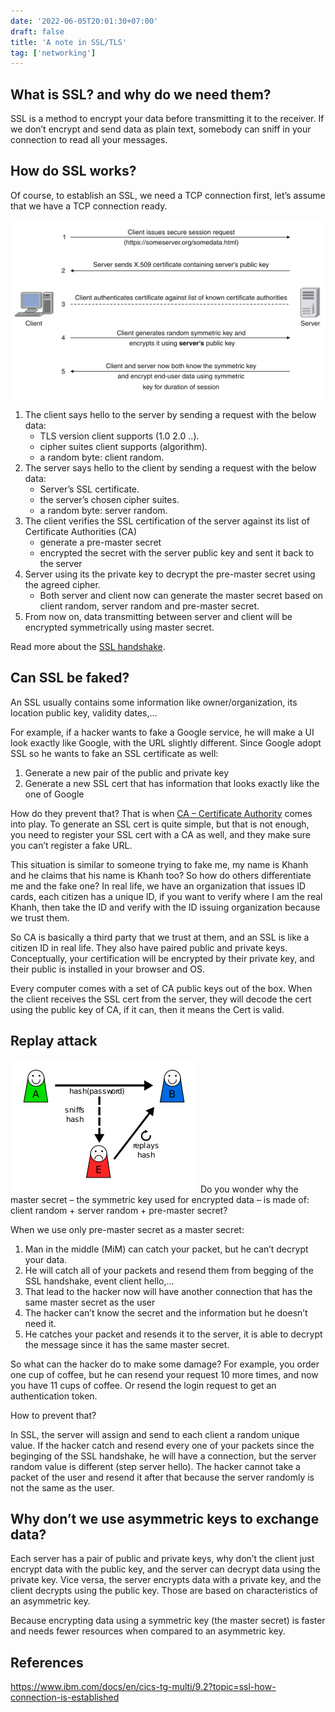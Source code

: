 ```yaml
---
date: '2022-06-05T20:01:30+07:00'
draft: false
title: 'A note in SSL/TLS'
tag: ['networking']
---
```

## What is SSL? and why do we need them?
SSL is a method to encrypt your data before transmitting it to the receiver. If we don’t encrypt and send data as plain text, somebody can sniff in your connection to read all your messages.

## How do SSL works?
Of course, to establish an SSL, we need a TCP connection first, let’s assume that we have a TCP connection ready.

![](ssl-connection.png 'How an SSL connection is established')

1. The client says hello to the server by sending a request with the below data:
    - TLS version client supports (1.0 2.0 ..).
    - cipher suites client supports (algorithm).
    - a random byte: client random.
2. The server says hello to the client by sending a request with the below data:
    - Server’s SSL certificate.
    - the server’s chosen cipher suites.
    - a random byte: server random.
3. The client verifies the SSL certification of the server against its list of Certificate Authorities (CA)
    - generate a pre-master secret
    - encrypted the secret with the server public key and sent it back to the server
4. Server using its the private key to decrypt the pre-master secret using the agreed cipher.
    - Both server and client now can generate the master secret based on client random, server random and pre-master secret.
5. From now on, data transmitting between server and client will be encrypted symmetrically using master secret.

Read more about the [SSL handshake](https://www.acunetix.com/blog/articles/establishing-tls-ssl-connection-part-5/).

## Can SSL be faked?
An SSL usually contains some information like owner/organization, its location public key, validity dates,…

For example, if a hacker wants to fake a Google service, he will make a UI look exactly like Google, with the URL slightly different. Since Google adopt SSL so he wants to fake an SSL certificate as well:
1. Generate a new pair of the public and private key
2. Generate a new SSL cert that has information that looks exactly like the one of Google

How do they prevent that? That is when [CA – Certificate Authority](https://www.techtarget.com/searchsecurity/definition/certificate-authority) comes into play. To generate an SSL cert is quite simple, but that is not enough, you need to register your SSL cert with a CA as well, and they make sure you can’t register a fake URL.

This situation is similar to someone trying to fake me, my name is Khanh and he claims that his name is Khanh too? So how do others differentiate me and the fake one? In real life, we have an organization that issues ID cards, each citizen has a unique ID, if you want to verify where I am the real Khanh, then take the ID and verify with the ID issuing organization because we trust them.

So CA is basically a third party that we trust at them, and an SSL is like a citizen ID in real life. They also have paired public and private keys. Conceptually, your certification will be encrypted by their private key, and their public is installed in your browser and OS.

Every computer comes with a set of CA public keys out of the box. When the client receives the SSL cert from the server, they will decode the cert using the public key of CA, if it can, then it means the Cert is valid.

## Replay attack
![](replay-attack.png 'Replay Attack')
Do you wonder why the master secret – the symmetric key used for encrypted data – is made of: client random + server random + pre-master secret?

When we use only pre-master secret as a master secret:
1. Man in the middle (MiM) can catch your packet, but he can’t decrypt your data.
2. He will catch all of your packets and resend them from begging of the SSL handshake, event client hello,…
3. That lead to the hacker now will have another connection that has the same master secret as the user
4. The hacker can’t know the secret and the information but he doesn’t need it.
5. He catches your packet and resends it to the server, it is able to decrypt the message since it has the same master secret.

So what can the hacker do to make some damage? For example, you order one cup of coffee, but he can resend your request 10 more times, and now you have 11 cups of coffee. Or resend the login request to get an authentication token.

How to prevent that?

In SSL, the server will assign and send to each client a random unique value. If the hacker catch and resend every one of your packets since the beginging of the SSL handshake, he will have a connection, but the server random value is different (step server hello). The hacker cannot take a packet of the user and resend it after that because the server randomly is not the same as the user.

## Why don’t we use asymmetric keys to exchange data?
Each server has a pair of public and private keys, why don’t the client just encrypt data with the public key, and the server can decrypt data using the private key. Vice versa, the server encrypts data with a private key, and the client decrypts using the public key. Those are based on characteristics of an asymmetric key.

Because encrypting data using a symmetric key (the master secret) is faster and needs fewer resources when compared to an asymmetric key.

## References
https://www.ibm.com/docs/en/cics-tg-multi/9.2?topic=ssl-how-connection-is-established
